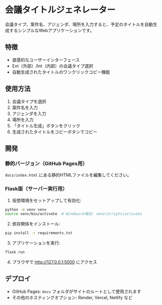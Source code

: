 # 会議タイトルジェネレーター

会議タイプ、案件名、アジェンダ、場所を入力すると、予定のタイトルを自動生成するシンプルなWebアプリケーションです。

## 特徴

- 直感的なユーザーインターフェース
- Ext（外部）/Int（内部）の会議タイプ選択
- 自動生成されたタイトルのワンクリックコピー機能

## 使用方法

1. 会議タイプを選択
2. 案件名を入力
3. アジェンダを入力
4. 場所を入力
5. 「タイトル生成」ボタンをクリック
6. 生成されたタイトルをコピーボタンでコピー

## 開発

### 静的バージョン（GitHub Pages用）

`docs/index.html` にある静的HTMLファイルを編集してください。

### Flask版（サーバー実行用）

1. 仮想環境をセットアップして有効化:

```bash
python -m venv venv
source venv/bin/activate  # Windowsの場合: venv\Scripts\activate
```

2. 依存関係をインストール:

```bash
pip install -r requirements.txt
```

3. アプリケーションを実行:

```bash
flask run
```

4. ブラウザで http://127.0.0.1:5000 にアクセス

## デプロイ

- GitHub Pages: `docs` フォルダがサイトのルートとして使用されます
- その他のホスティングオプション: Render, Vercel, Netlify など